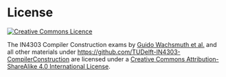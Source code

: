 # License

<a rel="license" href="http://creativecommons.org/licenses/by-sa/4.0/">
<img alt="Creative Commons Licence" style="border-width:0" src="https://i.creativecommons.org/l/by-sa/4.0/88x31.png" />
</a>

<span xmlns:dct="http://purl.org/dc/terms/" property="dct:title">The IN4303 Compiler Construction exams</span>
by <a xmlns:cc="http://creativecommons.org/ns#" href="" property="cc:attributionName" rel="cc:attributionURL">Guido Wachsmuth et al.</a> 
and all other materials under https://github.com/TUDelft-IN4303-CompilerConstruction
are licensed under a <a rel="license" href="http://creativecommons.org/licenses/by-sa/4.0/">Creative Commons Attribution-ShareAlike 4.0 International License</a>.
